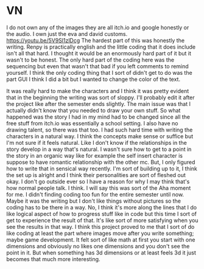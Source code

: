 # VN
I do not own any of the images they are all itch.io and google honestly or the audio.
I own just the eva and david customs.
https://youtu.be/5V9Sl1zlDcg
The hardest part of this was honestly the writing. Renpy is practically english and the little coding that it does include isn't all that hard.
I thought it would be an enormously hard part of it but it wasn't to be honest. The only hard part of the coding here was the sequencing but even that wasn't that bad if you left comments to remind yourself.
I think the only coding thing that I sort of didn't get to do was the part GUI I think I did a bit but I wanted to change the color of the text.

It was really hard to make the characters and I think it was pretty evident that in the beginning the writing was sort of sloppy.
I'll probably edit it after the project like after the semester ends slightly.
The main issue was that I actually didn't know that you needed to draw your own stuff. 
So what happened was the story I had in my mind had to be changed since all the free stuff from itch.io was essentially a school setting. 
I also have no drawing talent, so there was that too.
I had such hard time with writing the characters in a natural way.
I think the concepts make sense or suffice but I'm not sure if it feels natural.
Like I don't know if the relationships in the story develop in a way that's natural.
I wasn't sure how to get to a point in the story in an organic way like for example the self insert character is suppose to have romantic relationship with the other mc. But, I only figured how to write that in sensical way recently.
I'm sort of building up to it, I think the set up is alright and I think their personalities are sort of fleshed out okay.
I don't go outside ever so I have a reason for why I may think that's how normal people talk. I think.
I will say this was sort of the Aha moment for me. I didn't finding coding too fun for the entire semester until now.
Maybe it was the writing but I don't like things without pictures so the coding has to be there in a way.
No, I think it's more along the lines that I do like logical aspect of how to progress stuff like in code but this time I sort of get to experience the result of that.
It's like sort of more satisfying when you see the results in that way.
I think this project proved to me that I sort of do like coding at least the part where images move after you write something; maybe game development.
It felt sort of like math at first you start with one dimensions and obviously no likes one dimensions and you don't see the point in it.
But when something has 3d dimensions or at least feels 3d it just becomes that much more interesting.
